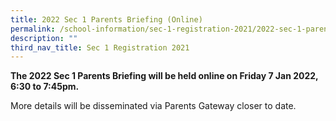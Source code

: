 ```yaml
---
title: 2022 Sec 1 Parents Briefing (Online)
permalink: /school-information/sec-1-registration-2021/2022-sec-1-parents-briefing-online/
description: ""
third_nav_title: Sec 1 Registration 2021
---
```


**The 2022 Sec 1 Parents Briefing will be held online on Friday 7 Jan 2022, 6:30 to 7:45pm.**

More details will be disseminated via Parents Gateway closer to date.